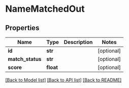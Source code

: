 # NameMatchedOut

## Properties
Name | Type | Description | Notes
------------ | ------------- | ------------- | -------------
**id** | **str** |  | [optional] 
**match_status** | **str** |  | [optional] 
**score** | **float** |  | [optional] 

[[Back to Model list]](../README.md#documentation-for-models) [[Back to API list]](../README.md#documentation-for-api-endpoints) [[Back to README]](../README.md)


